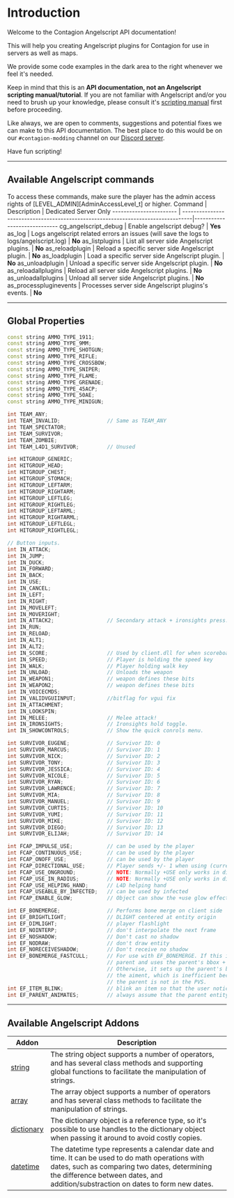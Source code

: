 Introduction
============

Welcome to the Contagion Angelscript API documentation!

This will help you creating Angelscript plugins for Contagion for use in servers as well as maps.

We provide some code examples in the dark area to the right whenever we feel it's needed.

Keep in mind that this is an **API documentation, not an Angelscript scripting manual/tutorial**. If you are not familiar with Angelscript and/or you need to brush up your knowledge, please consult it's [scripting manual](http://www.angelcode.com/angelscript/sdk/docs/manual/doc_script.html) first before proceeding.

Like always, we are open to comments, suggestions and potential fixes we can make to this API documentation. The best place to do this would be on our `#contagion-modding` channel on our [Discord server](https://discord.gg/monochrome).

Have fun scripting!

- - -

## Available Angelscript commands

To access these commands, make sure the player has the admin access rights of [LEVEL_ADMIN][AdminAccessLevel_t] or higher.
Command                 | Description                                                                      | Dedicated Server Only
----------------------- | ---------------------------------------------------------------------------------|-----------------------------
cg_angelscript_debug    | Enable angelscript debug?                                                        | **Yes**
as_log                  | Logs angelscript related errors an issues (will save the logs to logs/angelscript.log)       | **No**
as_listplugins          | List all server side Angelscript plugins.                                        | **No**
as_reloadplugin         | Reload a specific server side Angelscript plugin.                                | **No**
as_loadplugin           | Load a specific server side Angelscript plugin.                                  | **No**
as_unloadplugin         | Unload a specific server side Angelscript plugin.                                | **No**
as_reloadallplugins     | Reload all server side Angelscript plugins.                                      | **No**
as_unloadallplugins     | Unload all server side Angelscript plugins.                                      | **No**
as_processpluginevents  | Processes server side Angelscript plugins's events.                              | **No**

- - -

## Global Properties
```cpp
const string AMMO_TYPE_1911;
const string AMMO_TYPE_9MM;
const string AMMO_TYPE_SHOTGUN;
const string AMMO_TYPE_RIFLE;
const string AMMO_TYPE_CROSSBOW;
const string AMMO_TYPE_SNIPER;
const string AMMO_TYPE_FLAME;
const string AMMO_TYPE_GRENADE;
const string AMMO_TYPE_45ACP;
const string AMMO_TYPE_50AE;
const string AMMO_TYPE_MINIGUN;

int TEAM_ANY;
int TEAM_INVALID;				// Same as TEAM_ANY
int TEAM_SPECTATOR;
int TEAM_SURVIVOR;
int TEAM_ZOMBIE;
int TEAM_L4D1_SURVIVOR;			// Unused

int HITGROUP_GENERIC;
int HITGROUP_HEAD;
int HITGROUP_CHEST;
int HITGROUP_STOMACH;
int HITGROUP_LEFTARM;
int HITGROUP_RIGHTARM;
int HITGROUP_LEFTLEG;
int HITGROUP_RIGHTLEG;
int HITGROUP_LEFTARML;
int HITGROUP_RIGHTARML;
int HITGROUP_LEFTLEGL;
int HITGROUP_RIGHTLEGL;

// Button inputs.
int IN_ATTACK;
int IN_JUMP;
int IN_DUCK;
int IN_FORWARD;
int IN_BACK;
int IN_USE;
int IN_CANCEL;
int IN_LEFT;
int IN_RIGHT;
int IN_MOVELEFT;
int IN_MOVERIGHT;
int IN_ATTACK2;					// Secondary attack + ironsights press.
int IN_RUN;
int IN_RELOAD;
int IN_ALT1;
int IN_ALT2;
int IN_SCORE;					// Used by client.dll for when scoreboard is held down
int IN_SPEED;					// Player is holding the speed key
int IN_WALK;					// Player holding walk key
int IN_UNLOAD;					// Unloads the weapon
int IN_WEAPON1;					// weapon defines these bits
int IN_WEAPON2;					// weapon defines these bits
int IN_VOICECMDS;
int IN_VALIDVGUIINPUT;			//bitflag for vgui fix
int IN_ATTACHMENT;
int IN_LOOKSPIN;
int IN_MELEE;					// Melee attack!
int IN_IRONSIGHTS;				// Ironsights hold toggle.
int IN_SHOWCONTROLS;			// Show the quick conrols menu.

int SURVIVOR_EUGENE;			// Survivor ID: 0
int SURVIVOR_MARCUS;			// Survivor ID: 1
int SURVIVOR_NICK;				// Survivor ID: 2
int SURVIVOR_TONY;				// Survivor ID: 3
int SURVIVOR_JESSICA;			// Survivor ID: 4
int SURVIVOR_NICOLE;			// Survivor ID: 5
int SURVIVOR_RYAN;				// Survivor ID: 6
int SURVIVOR_LAWRENCE;			// Survivor ID: 7
int SURVIVOR_MIA;				// Survivor ID: 8
int SURVIVOR_MANUEL;			// Survivor ID: 9
int SURVIVOR_CURTIS;			// Survivor ID: 10
int SURVIVOR_YUMI;				// Survivor ID: 11
int SURVIVOR_MIKE;				// Survivor ID: 12
int SURVIVOR_DIEGO;				// Survivor ID: 13
int SURVIVOR_ELIJAH;			// Survivor ID: 14

int FCAP_IMPULSE_USE;			// can be used by the player
int FCAP_CONTINUOUS_USE;		// can be used by the player
int FCAP_ONOFF_USE;				// can be used by the player
int FCAP_DIRECTIONAL_USE;		// Player sends +/- 1 when using (currently only tracktrains)
int FCAP_USE_ONGROUND;			// NOTE: Normally +USE only works in direct line of sight.  Add these caps for additional searches
int FCAP_USE_IN_RADIUS;			// NOTE: Normally +USE only works in direct line of sight.  Add these caps for additional searches
int FCAP_USE_HELPING_HAND;		// L4D helping hand
int FCAP_USEABLE_BY_INFECTED;	// can be used by infected
int FCAP_ENABLE_GLOW;			// Object can show the +use glow effect

int EF_BONEMERGE;				// Performs bone merge on client side
int EF_BRIGHTLIGHT;				// DLIGHT centered at entity origin
int EF_DIMLIGHT;				// player flashlight
int EF_NOINTERP;				// don't interpolate the next frame
int EF_NOSHADOW;				// Don't cast no shadow
int EF_NODRAW;					// don't draw entity
int EF_NORECEIVESHADOW;			// Don't receive no shadow
int EF_BONEMERGE_FASTCULL;		// For use with EF_BONEMERGE. If this is set, then it places this ent's origin at its
								// parent and uses the parent's bbox + the max extents of the aiment.
								// Otherwise, it sets up the parent's bones every frame to figure out where to place
								// the aiment, which is inefficient because it'll setup the parent's bones even if
								// the parent is not in the PVS.
int EF_ITEM_BLINK;				// blink an item so that the user notices it.
int EF_PARENT_ANIMATES;			// always assume that the parent entity is animating
```

- - -

## Available Angelscript Addons

Addon                   | Description
----------------------- | ---------------------------------------------------------------------------------
[string](manual/doc_script_stdlib_string.html)                  | The string object supports a number of operators, and has several class methods and supporting global functions to facilitate the manipulation of strings.
[array](manual/doc_datatypes_arrays.html)                   | The array object supports a number of operators and has several class methods to facilitate the manipulation of strings.
[dictionary](manual/doc_datatypes_dictionary.html)              | The dictionary object is a reference type, so it's possible to use handles to the dictionary object when passing it around to avoid costly copies.
[datetime](manual/doc_script_stdlib_datetime.html)                | The datetime type represents a calendar date and time. It can be used to do math operations with dates, such as comparing two dates, determining the difference between dates, and addition/substraction on dates to form new dates.

